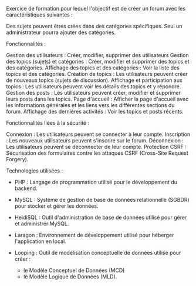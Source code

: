 Exercice de formation pour lequel l'objectif est de créer un forum avec les caractéristiques suivantes :

Des sujets peuvent êtres crées dans des catégories spécifiques. Seul un administrateur pourra ajouter des catégories. 

Fonctionnalités :

Gestion des utilisateurs : Créer, modifier, supprimer des utilisateurs
Gestion des topics (sujets) et catégories : Créer, modifier et supprimer des topics et des catégories.
Affichage des topics et des catégories : Voir la liste des topics et des catégories.
Création de topics : Les utilisateurs peuvent créer de nouveaux topics (sujets de discussion).
Affichage et participation aux topics : Les utilisateurs peuvent voir les détails des topics et y répondre.
Gestion des posts : Les utilisateurs peuvent créer, modifier et supprimer leurs posts dans les topics.
Page d'accueil : Afficher la page d'accueil avec les informations générales et les liens vers les différentes sections du forum.
Affichage des dernières activités : Voir les topics et posts récents.

Fonctionnalités liées à la sécurité :

Connexion : Les utilisateurs peuvent se connecter à leur compte.
Inscription : Les nouveaux utilisateurs peuvent s'inscrire sur le forum.
Déconnexion : Les utilisateurs peuvent se déconnecter de leur compte.
Protection CSRF : Sécurisation des formulaires contre les attaques CSRF (Cross-Site Request Forgery).


Technologies utilisées :

- PHP : Langage de programmation utilisé pour le développement du backend.

- MySQL : Système de gestion de base de données relationnelle (SGBDR) pour stocker et gérer les données.

- HeidiSQL : Outil d'administration de base de données utilisé pour gérer et administrer MySQL.

- Laragon : Environnement de développement utilisé pour héberger l'application en local.

- Looping : Outil de modélisation conceptuelle de données utilisé pour créer :
  - le Modèle Conceptuel de Données (MCD)
  - le Modèle Logique de Données (MLD).

